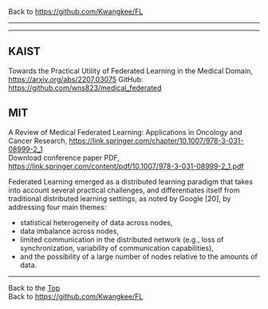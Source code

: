 Back to https://github.com/Kwangkee/FL
***

***

## KAIST
Towards the Practical Utility of Federated Learning in the Medical Domain, https://arxiv.org/abs/2207.03075
GitHub: https://github.com/wns823/medical_federated  

## MIT
A Review of Medical Federated Learning: Applications in Oncology and Cancer Research, https://link.springer.com/chapter/10.1007/978-3-031-08999-2_1  
Download conference paper PDF, https://link.springer.com/content/pdf/10.1007/978-3-031-08999-2_1.pdf

Federated Learning emerged as a distributed learning paradigm that takes into account several practical challenges, and differentiates itself from traditional distributed learning settings, as noted by Google [20], by addressing four main themes: 
- statistical heterogeneity of data across nodes, 
- data imbalance across nodes, 
- limited communication in the distributed network (e.g., loss of synchronization, variability of communication capabilities), 
- and the possibility of a large number of nodes relative to the amounts of data.

***
Back to the [Top](#list)  
Back to https://github.com/Kwangkee/FL
